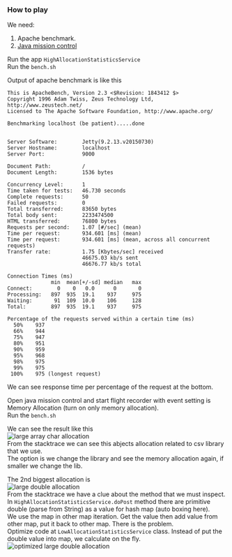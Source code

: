 ### How to play

We need:  
1. Apache benchmark.  
2. [Java mission control](https://github.com/openjdk/jmc)

Run the app `HighAllocationStatisticsService`  
Run the `bench.sh`

Output of apache benchmark is like this  
```text
This is ApacheBench, Version 2.3 <$Revision: 1843412 $>
Copyright 1996 Adam Twiss, Zeus Technology Ltd, http://www.zeustech.net/
Licensed to The Apache Software Foundation, http://www.apache.org/

Benchmarking localhost (be patient).....done


Server Software:        Jetty(9.2.13.v20150730)
Server Hostname:        localhost
Server Port:            9000

Document Path:          /
Document Length:        1536 bytes

Concurrency Level:      1
Time taken for tests:   46.730 seconds
Complete requests:      50
Failed requests:        0
Total transferred:      83650 bytes
Total body sent:        2233474500
HTML transferred:       76800 bytes
Requests per second:    1.07 [#/sec] (mean)
Time per request:       934.601 [ms] (mean)
Time per request:       934.601 [ms] (mean, across all concurrent requests)
Transfer rate:          1.75 [Kbytes/sec] received
                        46675.03 kb/s sent
                        46676.77 kb/s total

Connection Times (ms)
              min  mean[+/-sd] median   max
Connect:        0    0   0.0      0       0
Processing:   897  935  19.1    937     975
Waiting:       91  109  10.0    106     128
Total:        897  935  19.1    937     975

Percentage of the requests served within a certain time (ms)
  50%    937
  66%    944
  75%    947
  80%    951
  90%    959
  95%    968
  98%    975
  99%    975
 100%    975 (longest request)
```  
We can see response time per percentage of the request at the bottom.

Open java mission control and start flight recorder with event setting is Memory Allocation (turn on only memory allocation).  
Run the `bench.sh`

We can see the result like this  
![large array char allocation](https://github.com/bluething/learnjava/blob/main/images/arraycharlargeallocation.png?raw=true)  
From the stacktrace we can see this abjects allocation related to csv library that we use.  
The option is we change the library and see the memory allocation again, if smaller we change the lib.

The 2nd biggest allocation is  
![large double allocation](https://github.com/bluething/learnjava/blob/main/images/arraydoublelargeallocation.png?raw=true)  
From the stacktrace we have a clue about the method that we must inspect.  
In `HighAllocationStatisticsService.doPost` method there are primitive double (parse from String) as a value for hash map (auto boxing here).  
We use the map in other map iteration. Get the value then add value from other map, put it back to other map. There is the problem.  
Optimize code at `LowAllocationStatisticsService` class. Instead of put the double value into map, we calculate on the fly.
![optimized large double allocation](https://github.com/bluething/learnjava/blob/main/images/optimizedlargeallocation.png?raw=true)